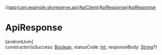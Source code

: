 //[app](../../../../index.md)/[com.example.skyreserve.api](../../index.md)/[ApiClient](../index.md)/[ApiResponse](index.md)/[ApiResponse](-api-response.md)

# ApiResponse

[androidJvm]\
constructor(isSuccess: [Boolean](https://kotlinlang.org/api/latest/jvm/stdlib/kotlin/-boolean/index.html), statusCode: [Int](https://kotlinlang.org/api/latest/jvm/stdlib/kotlin/-int/index.html), responseBody: [String](https://kotlinlang.org/api/latest/jvm/stdlib/kotlin/-string/index.html)?)
